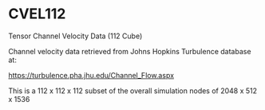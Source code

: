 # CVEL112
Tensor Channel Velocity Data (112 Cube)

Channel velocity data retrieved from Johns Hopkins Turbulence database at:

https://turbulence.pha.jhu.edu/Channel_Flow.aspx

This is a 112 x 112 x 112 subset of the overall simulation nodes of
2048 x 512 x 1536 


